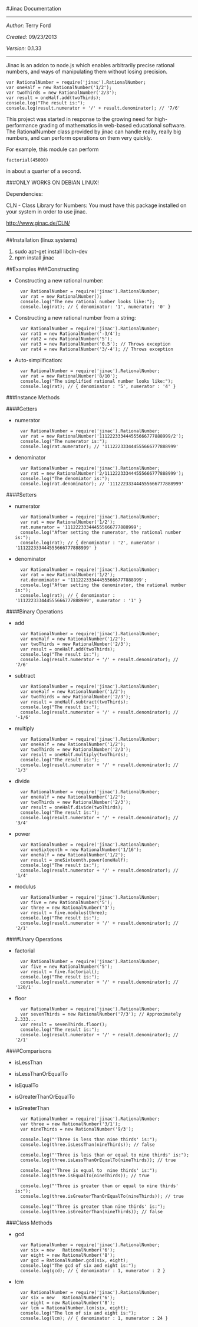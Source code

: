 #Jinac Documentation
***
*Author:* Terry Ford

*Created:* 09/23/2013

*Version:* 0.1.33
***
Jinac is an addon to node.js which enables arbitrarily precise rational numbers, and ways of manipulating them without losing precision.

	var RationalNumber = require('jinac').RationalNumber;
	var oneHalf = new RationalNumber('1/2');
	var twoThirds = new RationalNumber('2/3');
	var result = oneHalf.add(twoThirds);
	console.log("The result is:");
	console.log(result.numerator + '/' + result.denominator); // '7/6'





This project was started in response to the growing need for high-performance grading of mathematics in web-based educational software.  The RationalNumber class provided by jinac can handle really, really big numbers, and can perform operations on them very quickly.  

For example, this module can perform 

	factorial(45000)
	
 
 in about a quarter of a second.


###ONLY WORKS ON DEBIAN LINUX!

Dependencies:

CLN - Class Library for Numbers: You must have this package installed on your system in order to use jinac.

http://www.ginac.de/CLN/
***

##Installation (linux systems)
1. sudo apt-get install libcln-dev
2. npm install jinac

##Examples
###Constructing
* Constructing a new rational number:

		var RationalNumber = require('jinac').RationalNumber;
		var rat = new RationalNumber();
		console.log("The new rational number looks like:");
		console.log(rat); // { denominator: '1', numerator: '0' }

* Constructing a new rational number from a string:

		var RationalNumber = require('jinac').RationalNumber;
		var rat1 = new RationalNumber('-3/4');
		var rat2 = new RationalNumber('5');
		var rat3 = new RationalNumber('0.5'); // Throws exception
		var rat4 = new RationalNumber('3/-4'); // Throws exception
		
* Auto-simplification:

		var RationalNumber = require('jinac').RationalNumber;
		var rat = new RationalNumber('8/10');
		console.log("The simplified rational number looks like:");
		console.log(rat); // { denominator : '5', numerator : '4' }
		
###Instance Methods
		
####Getters
* numerator

		var RationalNumber = require('jinac').RationalNumber;
		var rat = new RationalNumber('111222333444555666777888999/2');
		console.log("The numerator is:");
		console.log(rat.numerator); // '111222333444555666777888999'

* denominator

		var RationalNumber = require('jinac').RationalNumber;
		var rat = new RationalNumber('2/111222333444555666777888999');
		console.log("The denomiator is:");
		console.log(rat.denominator); // '111222333444555666777888999'
		
####Setters
* numerator

		var RationalNumber = require('jinac').RationalNumber;
		var rat = new RationalNumber('1/2');
		rat.numerator = '111222333444555666777888999';
		console.log("After setting the numerator, the rational number is:");
		console.log(rat); // { denominator : '2', numerator : '111222333444555666777888999' } 
		
* denominator

		var RationalNumber = require('jinac').RationalNumber;
		var rat = new RationalNumber('1/2');
		rat.denominator = '111222333444555666777888999';
		console.log("After setting the denominator, the rational number is:");
		console.log(rat); // { denominator : '111222333444555666777888999', numerator : '1' }  
		


####Binary Operations
* add
	
		var RationalNumber = require('jinac').RationalNumber;
		var oneHalf = new RationalNumber('1/2');
		var twoThirds = new RationalNumber('2/3');
		var result = oneHalf.add(twoThirds);
		console.log("The result is:");
		console.log(result.numerator + '/' + result.denominator); // '7/6'

* subtract

		var RationalNumber = require('jinac').RationalNumber;
		var oneHalf = new RationalNumber('1/2');
		var twoThirds = new RationalNumber('2/3');
		var result = oneHalf.subtract(twoThirds);
		console.log("The result is:");
		console.log(result.numerator + '/' + result.denominator); // '-1/6'
		
* multiply

		var RationalNumber = require('jinac').RationalNumber;
		var oneHalf = new RationalNumber('1/2');
		var twoThirds = new RationalNumber('2/3');
		var result = oneHalf.multiply(twoThirds);
		console.log("The result is:");
		console.log(result.numerator + '/' + result.denominator); // '1/3'
		
* divide

		var RationalNumber = require('jinac').RationalNumber;
		var oneHalf = new RationalNumber('1/2');
		var twoThirds = new RationalNumber('2/3');
		var result = oneHalf.divide(twoThirds);
		console.log("The result is:");
		console.log(result.numerator + '/' + result.denominator); // '3/4'
		
* power

		var RationalNumber = require('jinac').RationalNumber;
		var oneSixteenth = new RationalNumber('1/16');
		var oneHalf = new RationalNumber('1/2');
		var result = oneSixteenth.power(oneHalf);
		console.log("The result is:");
		console.log(result.numerator + '/' + result.denominator); // '1/4'
		
* modulus

		var RationalNumber = require('jinac').RationalNumber;
		var five = new RationalNumber('5');
		var three = new RationalNumber('3');
		var result = five.modulus(three);
		console.log("The result is:");
		console.log(result.numerator + '/' + result.denominator); // '2/1'


####Unary Operations

* factorial

		var RationalNumber = require('jinac').RationalNumber;
		var five = new RationalNumber('5');
		var result = five.factorial();
		console.log("The result is:");
		console.log(result.numerator + '/' + result.denominator); // '120/1'

* floor

		var RationalNumber = require('jinac').RationalNumber;
		var sevenThirds = new RationalNumber('7/3'); // Approximately 2.333...                     
		var result = sevenThirds.floor();
		console.log("The result is:");
		console.log(result.numerator + '/' + result.denominator); // '2/1'


####Comparisons
* isLessThan
* isLessThanOrEqualTo
* isEqualTo
* isGreaterThanOrEqualTo
* isGreaterThan

		var RationalNumber = require('jinac').RationalNumber;
		var three = new	RationalNumber('3/1');
		var nineThirds = new RationalNumber('9/3');
		
		console.log("'Three is less than nine thirds' is:");
		console.log(three.isLessThan(nineThirds)); // false                                        
		
		console.log("'Three is less than or equal to nine thirds' is:");
		console.log(three.isLessThanOrEqualTo(nineThirds)); // true                                
		
		console.log("'Three is equal to  nine thirds' is:");
		console.log(three.isEqualTo(nineThirds)); // true                                          
		
		console.log("'Three is greater than or equal to nine thirds' is:");
		console.log(three.isGreaterThanOrEqualTo(nineThirds)); // true                             
		
		console.log("'Three is greater than nine thirds' is:");
		console.log(three.isGreaterThan(nineThirds)); // false	

###Class Methods
* gcd

		var RationalNumber = require('jinac').RationalNumber;
		var six = new	RationalNumber('6');
		var eight = new RationalNumber('8');
		var gcd	= RationalNumber.gcd(six, eight);
		console.log("The gcd of six and eight is:");
		console.log(gcd); // { denominator : 1, numerator : 2 }
		
* lcm

		var RationalNumber = require('jinac').RationalNumber;
		var six = new	RationalNumber('6');
		var eight = new RationalNumber('8');
		var lcm	= RationalNumber.lcm(six, eight);
		console.log("The lcm of six and eight is:");
		console.log(lcm); // { denominator : 1, numerator : 24 }






		




	